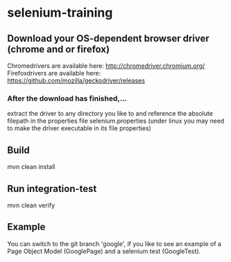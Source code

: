 # selenium-training
## Download your OS-dependent browser driver (chrome and or firefox)
Chromedrivers are available here: http://chromedriver.chromium.org/
Firefoxdrivers are available here: https://github.com/mozilla/geckodriver/releases

### After the download has finished,...
extract the driver to any directory you like to and reference the absolute filepath in the properties file selenium.properties (under linux you may need to make the driver executable in its file properties)


## Build
mvn clean install

## Run integration-test
mvn clean verify

## Example
You can switch to the git branch 'google', if you like to see an example of a Page Object Model (GooglePage) and a selenium test (GoogleTest).